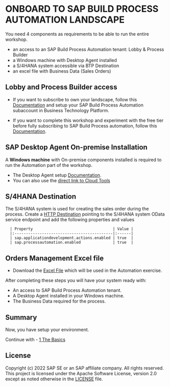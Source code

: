 # ONBOARD TO SAP BUILD PROCESS AUTOMATION LANDSCAPE

You need 4 components as requirements to be able to run the entire workshop.
   - an access to an SAP Build Process Automation tenant: Lobby & Process Builder
   - a Windows machine with Desktop Agent installed 
   - a S/4HANA system accessible via BTP Destination
   - an excel file with Business Data (Sales Orders)

## Lobby and Process Builder access

   - If you want to subscribe to own your landscape, follow this [Documentation](https://help.sap.com/viewer/DRAFT/a331c4ef0a9d48a89c779fd449c022e7/Cloud/en-US/089a5d6f47b344e8b370460098980b9b.html) and setup your SAP Build Process Automation subaccount in Business Technology Platform.
   
   - If you want to complete this workshop and experiment with the free tier before fully subscribing to SAP Build Process automation, follow this [Documentation](https://help.sap.com/docs/build-process-automation/sap-build-process-automation/get-free-access-to-sap-build-process-automation).

## SAP Desktop Agent On-premise Installation

A **Windows machine** with On-premise components installed is required to run the Automation part of the workshop.

- The Desktop Agent setup [Documentation](https://help.sap.com/docs/build-process-automation/sap-build-process-automation/installing-and-updating-desktop-agent-3-to-run-automations?state=DRAFT&version=Cloud).
- You can also  use the [direct link to Cloud Tools](https://tools.hana.ondemand.com/#cloud)

## S/4HANA Destination

The S/4HANA system is used for creating the sales order during the process. Create a [HTTP Destination](https://help.sap.com/docs/connectivity/sap-btp-connectivity-cf/create-http-destinations) pointing to the S/4HANA system OData service endpoint and add the following properties and values

      | Property                                   | Value |
	  |:-------------------------------------------|:------|
	  | sap.applicationdevelopment.actions.enabled | true  |
	  | sap.processautomation.enabled              | true  |

## Orders Management Excel file

- Download the [Excel File](../2%20Automation/SalesOrdersDetails.xlsx) which will be used in the Automation exercise.

After completing these steps you will have your system ready with:

- An access to SAP Build Process Automation tenant.
- A Desktop Agent installed in your Windows machine.
- The Business Data required for the process.

## Summary

Now, you have setup your environment.

Continue with - [1 The Basics](https://github.com/evan-carr-sap/sbpa-workshop/tree/main/1%20The%20Basics)

## License <a name="license"></a>

Copyright (c) 2022 SAP SE or an SAP affiliate company. All rights reserved. This project is licensed under the Apache Software License, version 2.0 except as noted otherwise in the [LICENSE](../LICENSES/Apache-2.0.txt) file.
